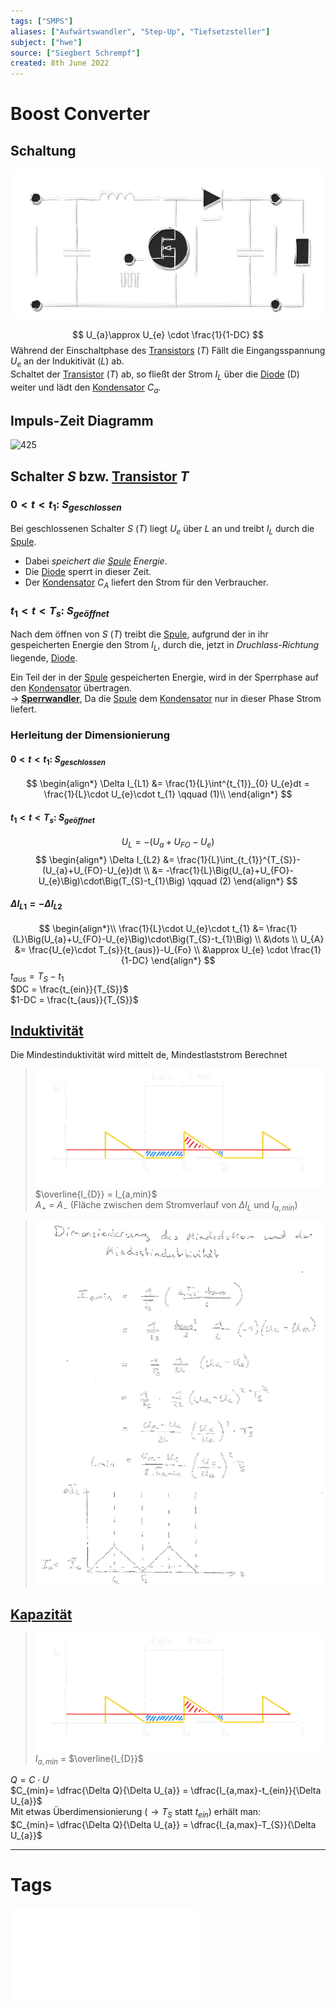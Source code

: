 ```yaml
---
tags: ["SMPS"]
aliases: ["Aufwärtswandler", "Step-Up", "Tiefsetzsteller"]
subject: ["hwe"]
source: ["Siegbert Schrempf"]
created: 8th June 2022
---
```


# Boost Converter

## Schaltung

![Boostconverter](../assets/Boostconverter.svg)

$$
U_{a}\approx U_{e} \cdot \frac{1}{1-DC}
$$
Während der Einschaltphase des [Transistors](../Halbleiter/{MOC}%20Transistor.md) $(T)$ Fällt die Eingangsspannung $U_{e}$ an der Indukitivät $(L)$ ab.  
Schaltet der [Transistor](../Halbleiter/{MOC}%20Transistor.md) $(T)$ ab, so fließt der Strom $I_{L}$ über die [Diode](../Halbleiter/Diode.md) (D) weiter und lädt den [Kondensator](../Kapazität.md) $C_{a}$.

## Impuls-Zeit Diagramm

![425](boost_converter_IZdia)

## Schalter $S$ bzw. [Transistor](../Halbleiter/{MOC}%20Transistor.md) $T$

### $0<t<t_{1}$: $S_{geschlossen}$

Bei geschlossenen Schalter $S$ $(T)$ liegt $U_{e}$ über $L$ an und treibt $I_{L}$ durch die [Spule](../Induktivitäten.md).
 - Dabei *speichert die [Spule](../Induktivitäten.md) Energie*.
 - Die [Diode](../Halbleiter/Diode.md) sperrt in dieser Zeit.
 - Der [Kondensator](../Kapazität.md) $C_{A}$ liefert den Strom für den Verbraucher.

### $t_{1}<t<T_{s}$: $S_{geöffnet}$

Nach dem öffnen von $S$ $(T)$ treibt die [Spule](../Induktivitäten.md), aufgrund der in ihr gespeicherten Energie den Strom $I_{L}$, durch die, jetzt in *Druchlass-Richtung* liegende, [Diode](../Halbleiter/Diode.md).

Ein Teil der in der [Spule](../Induktivitäten.md) gespeicherten Energie, wird in der Sperrphase auf den [Kondensator](../Kapazität.md) übertragen.  
$\rightarrow$ **[Sperrwandler](Sperrwandler.md)**, Da die [Spule](../Induktivitäten.md) dem [Kondensator](../Kapazität.md) nur in dieser Phase Strom liefert.

### Herleitung der Dimensionierung

#### $0<t<t_{1}$: $S_{geschlossen}$

$$
\begin{align*}
	\Delta I_{L1} &= \frac{1}{L}\int^{t_{1}}_{0} U_{e}dt = \frac{1}{L}\cdot U_{e}\cdot t_{1} \qquad (1)\\
\end{align*}
$$

#### $t_{1}<t<T_{s}$: $S_{geöffnet}$

$$U_{L} = -(U_{a}+U_{FO}-U_{e})$$
$$
\begin{align*}
\Delta I_{L2} &= \frac{1}{L}\int_{t_{1}}^{T_{S}}- (U_{a}+U_{FO}-U_{e})dt
\\
&= -\frac{1}{L}\Big(U_{a}+U_{FO}-U_{e}\Big)\cdot\Big(T_{S}-t_{1}\Big) \qquad (2)
\end{align*}
$$

#### $\Delta I_{L1}= -\Delta I_{L2}$

$$
\begin{align*}\\
\frac{1}{L}\cdot U_{e}\cdot t_{1} &= \frac{1}{L}\Big(U_{a}+U_{FO}-U_{e}\Big)\cdot\Big(T_{S}-t_{1}\Big)
\\
&\dots
\\
U_{A} &= \frac{U_{e}\cdot T_{s}}{t_{aus}}-U_{Fo}
\\
&\approx U_{e} \cdot \frac{1}{1-DC}
\end{align*}
$$
$t_{aus}= T_{S} - t_{1}$  
$DC = \frac{t_{ein}}{T_{S}}$  
$1-DC = \frac{t_{aus}}{T_{S}}$

## [Induktivität](../Induktivitäten.md)

Die Mindestinduktivität wird mittelt de, Mindestlaststrom Berechnet
>![BuckBoostDisconID](../assets/BuckBoostDisconID.png)  
>$\overline{I_{D}} = I_{a,min}$  
>$A_{+}$ = $A_{-}$ (Fläche zwischen dem Stromverlauf von $\Delta I_{L}$ und $I_{a,min}$)

>![BoostIminLmin](../assets/BoostIminLmin.png)

## [Kapazität](../Kapazität.md)

>![BuckBoostDisconID](../assets/BuckBoostDisconID.png)  
> $I_{a,min}$ = $\overline{I_{D}}$ 

$Q=C\cdot U$  
$C_{min}= \dfrac{\Delta Q}{\Delta U_{a}} = \dfrac{I_{a,max}-t_{ein}}{\Delta U_{a}}$  
Mit etwas Überdimensionierung ($\rightarrow T_{S}$ statt $t_{ein}$) erhält man:  
$C_{min}= \dfrac{\Delta Q}{\Delta U_{a}} = \dfrac{I_{a,max}-T_{S}}{\Delta U_{a}}$

---

# Tags

![Schaltnetzteile_Schmidt-Walter](../assets/pdf/Schaltnetzteile_Schmidt-Walter.pdf)